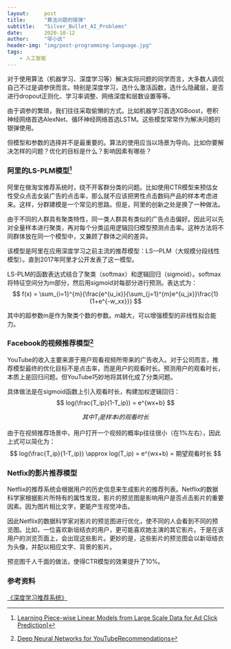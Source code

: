 ```yaml
---
layout:     post
title:      "算法问题的银弹"
subtitle:   "Silver_Bullet_AI_Problems"
date:       2020-10-12
author:     "邬小达"
header-img: "img/post-programming-language.jpg"
tags:
    - 人工智能
---
```


对于使用算法（机器学习、深度学习等）解决实际问题的同学而言，大多数人调侃自己不过是调参侠而言。特别是深度学习，选什么激活函数，选什么隐藏层，是否进行dropout正则化、学习率调整、网络深度和层数设置等等。

由于调参的繁琐，我们往往采取偷懒的方式。比如机器学习首选XGBoost，卷积神经网络首选AlexNet、循环神经网络首选LSTM。这些模型常常作为解决问题的银弹使用。

但模型和参数的选择并不是最重要的。算法的使用应当以场景为导向。比如你要解决怎样的问题？优化的目标是什么？影响因素有哪些？

### 阿里的LS-PLM模型[^1]

阿里在做淘宝推荐系统时，绕不开客群分类的问题。比如使用CTR模型来预估女性受众点击女装广告的点击率，那么就不应该把男性点击数码产品的样本考虑进来。这样，分群建模是一个常见的思路。但是，阿里的创新之处是换了一种做法。

由于不同的人群具有聚类特性，同一类人群具有类似的广告点击偏好。因此可以先对全量样本进行聚类，再对每个分类运用逻辑回归模型预测点击率。这种方法将不同群体放在同一个模型中，又兼顾了群体之间的差异。

该模型是阿里在应用深度学习之前主流的推荐模型：LS—PLM（大规模分段线性模型）。直到2017年阿里才公开发表了这一模型。

LS-PLM的函数表达式结合了聚类（softmax）和逻辑回归（sigmoid）。softmax将特征空间分为m部分，然后用sigmoid对每部分进行预测。表达式为：
$$
f(x) = \sum_{i=1}^{m}{\frac{e^{u_ix}}{\sum_{j=1}^{m}e^{u_jx}}\frac{1}{1+e^{-w_xx}}}
$$

其中的超参数m是作为聚类个数的参数。m越大，可以增强模型的非线性拟合能力。

### Facebook的视频推荐模型[^2]

YouTube的收入主要来源于用户观看视频所带来的广告收入。对于公司而言，推荐模型最终的优化目标不是点击率，而是用户的观看时长。预测用户的观看时长，本质上是回归问题。但YouTube巧妙地将其转化成了分类问题。

具体做法是在sigmoid函数上引入观看时长，构建加权逻辑回归：
$$
log(\frac{T_ip}{1-T_ip}) = e^{wx+b}
$$

$$
其中T_i是样本i的观看时长
$$

由于在视频推荐场景中，用户打开一个视频的概率p往往很小（在1%左右），因此上式可以简化为：
$$
log(\frac{T_ip}{1-T_ip}) \approx log(T_ip) = e^{wx+b} = 期望观看时长
$$

### Netfix的影片推荐模型

Netflix的推荐系统会根据用户的历史信息来生成影片的推荐列表。Netflix的数据科学家根据影片所特有的属性发现，影片的预览图是影响用户是否点击影片的重要因素。因为图片相比文字，更能产生视觉冲击。

因此Netflix的数据科学家对影片的预览图进行优化，使不同的人会看到不同的预览图。比如，一位喜欢新垣结衣的用户，更可能喜欢她主演的其它影片。于是在该用户的浏览页面上，会出现这些影片。更妙的是，这些影片的预览图会以新垣结衣为头像，并配以相应文字、背景的影片。

预览图千人千面的做法，使得CTR模型的效果提升了10%。

### 参考资料

[^1]:[Learning Piece-wise Linear Models from Large Scale Data for Ad Click Prediction](https://arxiv.org/abs/1704.05194)]

[^2]:[Deep Neural Networks for YouTubeRecommendations](https://static.googleusercontent.com/media/research.google.com/zh-CN//pubs/archive/45530.pdf)

[《深度学习推荐系统》](https://book.douban.com/subject/35013197/)